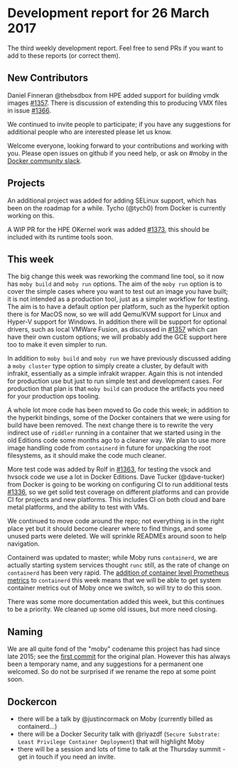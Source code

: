 # Development report for 26 March 2017

The third weekly development report. Feel free to send PRs if you want to add to these reports (or correct them).

## New Contributors

Daniel Finneran @thebsdbox from HPE added support for building vmdk images [#1357](https://github.com/docker/moby/pull/1357). There is discussion of extending this to producing VMX files in issue [#1366](https://github.com/docker/moby/issues/1366).

We continued to invite people to participate; if you have any suggestions for additional people who are interested please let us know.

Welcome everyone, looking forward to your contributions and working with you. Please open issues on github if you need help, or ask on #moby in the [Docker community slack](https://community.docker.com/registrations/groups/4316).

## Projects

An additional project was added for adding SELinux support, which has been on the roadmap for a while. Tycho (@tych0) from Docker is currently working on this.

A WIP PR for the HPE OKernel work was added [#1373](https://github.com/docker/moby/pull/1373), this should be included with its runtime tools soon.

## This week

The big change this week was reworking the command line tool, so it now has `moby build` and `moby run` options. The aim of the `moby run` option is to cover the simple cases
where you want to test out an image you have built; it is not intended as a production tool, just as a simpler workflow for testing. The aim is to have a default option per
platform, such as the hyperkit option there is for MacOS now, so we will add Qemu/KVM support for Linux and Hyper-V support for Windows. In addition there will be support for
optional drivers, such as local VMWare Fusion, as discussed in [#1357](https://github.com/docker/moby/pull/1357) which can have their own custom options; we will probably add the GCE
support here too to make it even simpler to run.

In addition to `moby build` and `moby run` we have previously discussed adding a `moby cluster` type option to simply create a cluster, by default with infrakit, essentially as a
simple infrakit wrapper. Again this is not intended for production use but just to run simple test and development cases. For production that plan is that `moby build` can produce
the artifacts you need for your production ops tooling.

A whole lot more code has been moved to Go code this week; in addition to the hyperkit bindings, some of the Docker containers that we were using for build have been removed. The next
change there is to rewrite the very indirect use of `riddler` running in a container that we started using in the old Editions code some months ago to a cleaner way. We plan to use more
image handling code from `containerd` in future for unpacking the root filesystems, as it should make the code much cleaner.

More test code was added by Rolf in [#1363](https://github.com/docker/moby/pull/1363), for testing the vsock and hvsock code we use a lot in Docker Editions. Dave Tucker (@dave-tucker)
from Docker is going to be working on configuring CI to run additional tests [#1336](https://github.com/docker/moby/issues/1336), so we get solid test coverage on different platforms
and can provide CI for projects and new platforms. This includes CI on both cloud and bare metal platforms, and the ability to test with VMs.

We continued to move code around the repo; not everything is in the right place yet but it should become clearer where to find things, and some unused parts were deleted. We will
sprinkle READMEs around soon to help navigation.

Containerd was updated to master; while Moby runs `containerd`, we are actually starting system services thought `runc` still, as the rate of change on `containerd` has been very
rapid. The [addition of container level Prometheus metrics](https://github.com/docker/containerd/pull/646) to `containerd` this week means that we will be able to get system
container metrics out of Moby once we switch, so will try to do this soon.

There was some more documentation added this week, but this continues to be a priority. We cleaned up some old issues, but more need closing.

## Naming

We are all quite fond of the "moby" codename this project has had since late 2015; see the [first commit](https://github.com/docker/moby/commit/0fa1e68dc65c5f484ce9c2851b5efa2c8617d4f9)
for the original plan. However this has always been a temporary name, and any suggestions for a permanent one welcomed. So do not be surprised if we rename the repo at some point soon.

## Dockercon

- there will be a talk by @justincormack on Moby (currently billed as containerd...)
- there will be a Docker Security talk with @riyazdf (`Secure Substrate: Least Privilege Container Deployment`) that will highlight Moby
- there will be a session and lots of time to talk at the Thursday summit - get in touch if you need an invite.
